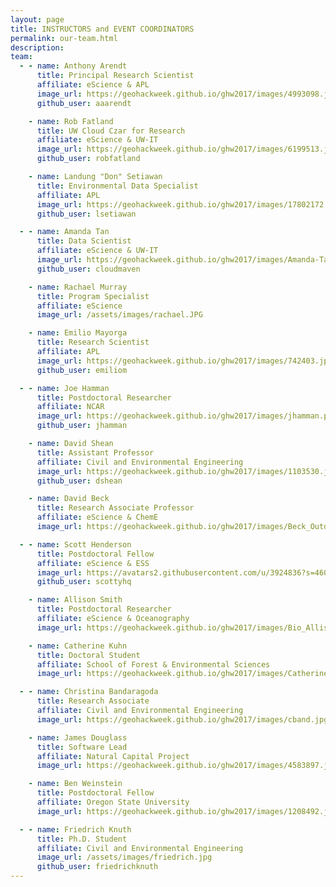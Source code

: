 ```yaml
---
layout: page
title: INSTRUCTORS and EVENT COORDINATORS
permalink: our-team.html
description:
team:
  - - name: Anthony Arendt
      title: Principal Research Scientist
      affiliate: eScience & APL
      image_url: https://geohackweek.github.io/ghw2017/images/4993098.jpeg
      github_user: aaarendt

    - name: Rob Fatland
      title: UW Cloud Czar for Research
      affiliate: eScience & UW-IT
      image_url: https://geohackweek.github.io/ghw2017/images/6199513.jpeg
      github_user: robfatland

    - name: Landung "Don" Setiawan
      title: Environmental Data Specialist
      affiliate: APL
      image_url: https://geohackweek.github.io/ghw2017/images/17802172.jpeg
      github_user: lsetiawan

  - - name: Amanda Tan
      title: Data Scientist
      affiliate: eScience & UW-IT
      image_url: https://geohackweek.github.io/ghw2017/images/Amanda-Tan-300x300.jpg
      github_user: cloudmaven

    - name: Rachael Murray
      title: Program Specialist
      affiliate: eScience
      image_url: /assets/images/rachael.JPG

    - name: Emilio Mayorga
      title: Research Scientist
      affiliate: APL
      image_url: https://geohackweek.github.io/ghw2017/images/742403.jpg
      github_user: emiliom

  - - name: Joe Hamman
      title: Postdoctoral Researcher
      affiliate: NCAR
      image_url: https://geohackweek.github.io/ghw2017/images/jhamman.png
      github_user: jhamman

    - name: David Shean
      title: Assistant Professor
      affiliate: Civil and Environmental Engineering
      image_url: https://geohackweek.github.io/ghw2017/images/1103530.jpg
      github_user: dshean

    - name: David Beck
      title: Research Associate Professor
      affiliate: eScience & ChemE
      image_url: https://geohackweek.github.io/ghw2017/images/Beck_Outdoor_300px.jpg

  - - name: Scott Henderson
      title: Postdoctoral Fellow
      affiliate: eScience & ESS
      image_url: https://avatars2.githubusercontent.com/u/3924836?s=460&v=4
      github_user: scottyhq

    - name: Allison Smith
      title: Postdoctoral Researcher
      affiliate: eScience & Oceanography
      image_url: https://geohackweek.github.io/ghw2017/images/Bio_Allison-Smith.jpg

    - name: Catherine Kuhn
      title: Doctoral Student
      affiliate: School of Forest & Environmental Sciences
      image_url: https://geohackweek.github.io/ghw2017/images/Catherine.jpeg

  - - name: Christina Bandaragoda
      title: Research Associate
      affiliate: Civil and Environmental Engineering
      image_url: https://geohackweek.github.io/ghw2017/images/cband.jpg

    - name: James Douglass
      title: Software Lead
      affiliate: Natural Capital Project
      image_url: https://geohackweek.github.io/ghw2017/images/4583897.jpeg

    - name: Ben Weinstein
      title: Postdoctoral Fellow
      affiliate: Oregon State University
      image_url: https://geohackweek.github.io/ghw2017/images/1208492.jpeg

  - - name: Friedrich Knuth
      title: Ph.D. Student
      affiliate: Civil and Environmental Engineering
      image_url: /assets/images/friedrich.jpg
      github_user: friedrichknuth
---
```

